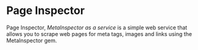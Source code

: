 # Page Inspector

Page Inspector, _MetaInspector as a service_ is a simple web service that allows you to scrape web pages for meta tags, images and links using the MetaInspector gem.
